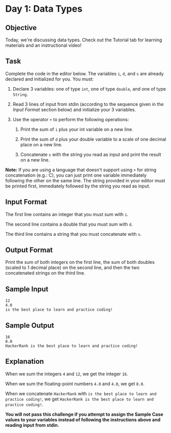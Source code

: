 # Day 1: Data Types

## Objective

Today, we're discussing data types. Check out the Tutorial tab for learning
materials and an instructional video!

## Task

Complete the code in the editor below. The variables `i`, `d`, and `s` are
already declared and initialized for you. You must:

1. Declare 3 variables: one of type `int`, one of type `double`, and one of
   type `String`.

2. Read 3 lines of input from stdin (according to the sequence given in the
   *Input Format* section below) and initialize your 3 variables.

3. Use the operator `+` to perform the following operations:

   1. Print the sum of `i` plus your int variable on a new line.

   2. Print the sum of `d` plus your double variable to a scale of one decimal
      place on a new line.

   3. Concatenate `s` with the string you read as input and print the result on
      a new line.

**Note:** If you are using a language that doesn't support using `+` for string
concatenation (e.g.: C), you can just print one variable immediately following
the other on the same line. The string provided in your editor must be printed
first, immediately followed by the string you read as input.

## Input Format

The first line contains an integer that you must sum with `i`.

The second line contains a double that you must sum with `d`.

The third line contains a string that you must concatenate with `s`.

## Output Format

Print the sum of both integers on the first line, the sum of both doubles
(scaled to 1 decimal place) on the second line, and then the two concatenated
strings on the third line.

## Sample Input

```
12
4.0
is the best place to learn and practice coding!
```

## Sample Output

```
16
8.0
HackerRank is the best place to learn and practice coding!
```

## Explanation

When we sum the integers `4` and `12`, we get the integer `16`.

When we sum the floating-point numbers `4.0` and `4.0`, we get `8.0`.

When we concatenate `HackerRank` with `is the best place to learn and practice coding!`,
we get `HackerRank is the best place to learn and practice coding!`.

**You will not pass this challenge if you attempt to assign the Sample Case
values to your variables instead of following the instructions above and
reading input from stdin.**

